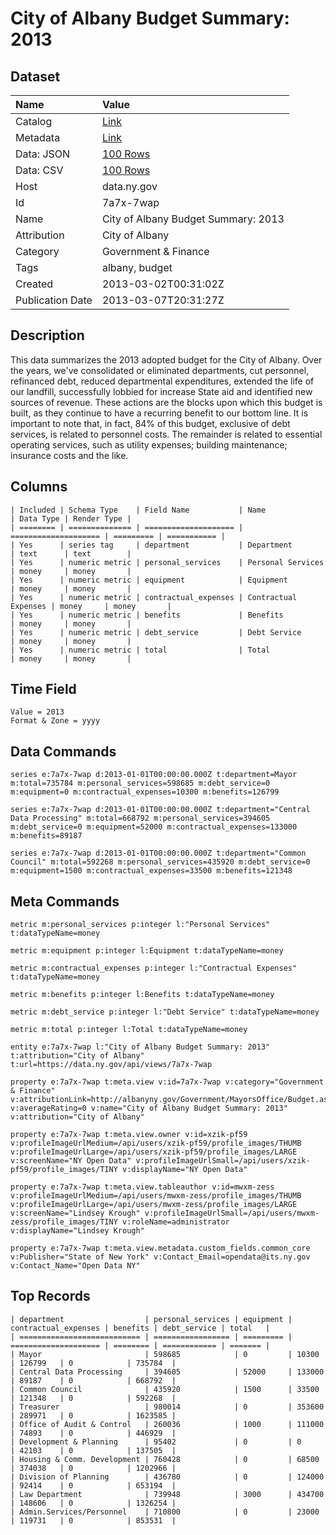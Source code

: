 # City of Albany Budget Summary: 2013

## Dataset

| Name | Value |
| :--- | :---- |
| Catalog | [Link](https://catalog.data.gov/dataset/city-of-albany-budget-summary-2013) |
| Metadata | [Link](https://data.ny.gov/api/views/7a7x-7wap) |
| Data: JSON | [100 Rows](https://data.ny.gov/api/views/7a7x-7wap/rows.json?max_rows=100) |
| Data: CSV | [100 Rows](https://data.ny.gov/api/views/7a7x-7wap/rows.csv?max_rows=100) |
| Host | data.ny.gov |
| Id | 7a7x-7wap |
| Name | City of Albany Budget Summary: 2013 |
| Attribution | City of Albany |
| Category | Government & Finance |
| Tags | albany, budget |
| Created | 2013-03-02T00:31:02Z |
| Publication Date | 2013-03-07T20:31:27Z |

## Description

This data summarizes the 2013 adopted budget for the City of Albany.  Over the years, we've consolidated or eliminated departments, cut personnel, refinanced debt, reduced departmental expenditures, extended the life of our landfill, successfully lobbied for increase State aid and identified new sources of revenue.  These actions are the blocks upon which this budget is built, as they continue to have a recurring benefit to our bottom line.  It is important to note that, in fact, 84% of this budget, exclusive of debt services, is related to personnel costs.  The remainder is related to essential operating services, such as utility expenses; building maintenance; insurance costs and the like.

## Columns

```ls
| Included | Schema Type    | Field Name           | Name                 | Data Type | Render Type |
| ======== | ============== | ==================== | ==================== | ========= | =========== |
| Yes      | series tag     | department           | Department           | text      | text        |
| Yes      | numeric metric | personal_services    | Personal Services    | money     | money       |
| Yes      | numeric metric | equipment            | Equipment            | money     | money       |
| Yes      | numeric metric | contractual_expenses | Contractual Expenses | money     | money       |
| Yes      | numeric metric | benefits             | Benefits             | money     | money       |
| Yes      | numeric metric | debt_service         | Debt Service         | money     | money       |
| Yes      | numeric metric | total                | Total                | money     | money       |
```

## Time Field

```ls
Value = 2013
Format & Zone = yyyy
```

## Data Commands

```ls
series e:7a7x-7wap d:2013-01-01T00:00:00.000Z t:department=Mayor m:total=735784 m:personal_services=598685 m:debt_service=0 m:equipment=0 m:contractual_expenses=10300 m:benefits=126799

series e:7a7x-7wap d:2013-01-01T00:00:00.000Z t:department="Central Data Processing" m:total=668792 m:personal_services=394605 m:debt_service=0 m:equipment=52000 m:contractual_expenses=133000 m:benefits=89187

series e:7a7x-7wap d:2013-01-01T00:00:00.000Z t:department="Common Council" m:total=592268 m:personal_services=435920 m:debt_service=0 m:equipment=1500 m:contractual_expenses=33500 m:benefits=121348
```

## Meta Commands

```ls
metric m:personal_services p:integer l:"Personal Services" t:dataTypeName=money

metric m:equipment p:integer l:Equipment t:dataTypeName=money

metric m:contractual_expenses p:integer l:"Contractual Expenses" t:dataTypeName=money

metric m:benefits p:integer l:Benefits t:dataTypeName=money

metric m:debt_service p:integer l:"Debt Service" t:dataTypeName=money

metric m:total p:integer l:Total t:dataTypeName=money

entity e:7a7x-7wap l:"City of Albany Budget Summary: 2013" t:attribution="City of Albany" t:url=https://data.ny.gov/api/views/7a7x-7wap

property e:7a7x-7wap t:meta.view v:id=7a7x-7wap v:category="Government & Finance" v:attributionLink=http://albanyny.gov/Government/MayorsOffice/Budget.aspx v:averageRating=0 v:name="City of Albany Budget Summary: 2013" v:attribution="City of Albany"

property e:7a7x-7wap t:meta.view.owner v:id=xzik-pf59 v:profileImageUrlMedium=/api/users/xzik-pf59/profile_images/THUMB v:profileImageUrlLarge=/api/users/xzik-pf59/profile_images/LARGE v:screenName="NY Open Data" v:profileImageUrlSmall=/api/users/xzik-pf59/profile_images/TINY v:displayName="NY Open Data"

property e:7a7x-7wap t:meta.view.tableauthor v:id=mwxm-zess v:profileImageUrlMedium=/api/users/mwxm-zess/profile_images/THUMB v:profileImageUrlLarge=/api/users/mwxm-zess/profile_images/LARGE v:screenName="Lindsey Krough" v:profileImageUrlSmall=/api/users/mwxm-zess/profile_images/TINY v:roleName=administrator v:displayName="Lindsey Krough"

property e:7a7x-7wap t:meta.view.metadata.custom_fields.common_core v:Publisher="State of New York" v:Contact_Email=opendata@its.ny.gov v:Contact_Name="Open Data NY"
```

## Top Records

```ls
| department                  | personal_services | equipment | contractual_expenses | benefits | debt_service | total   | 
| =========================== | ================= | ========= | ==================== | ======== | ============ | ======= | 
| Mayor                       | 598685            | 0         | 10300                | 126799   | 0            | 735784  | 
| Central Data Processing     | 394605            | 52000     | 133000               | 89187    | 0            | 668792  | 
| Common Council              | 435920            | 1500      | 33500                | 121348   | 0            | 592268  | 
| Treasurer                   | 980014            | 0         | 353600               | 289971   | 0            | 1623585 | 
| Office of Audit & Control   | 260036            | 1000      | 111000               | 74893    | 0            | 446929  | 
| Development & Planning      | 95402             | 0         | 0                    | 42103    | 0            | 137505  | 
| Housing & Comm. Development | 760428            | 0         | 68500                | 374038   | 0            | 1202966 | 
| Division of Planning        | 436780            | 0         | 124000               | 92414    | 0            | 653194  | 
| Law Department              | 739948            | 3000      | 434700               | 148606   | 0            | 1326254 | 
| Admin.Services/Personnel    | 710800            | 0         | 23000                | 119731   | 0            | 853531  | 
```